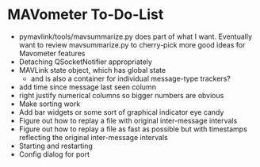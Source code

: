 # MAVometer To-Do-List

* pymavlink/tools/mavsummarize.py does part of what I want. Eventually
  want to review mavsummarize.py to cherry-pick more good ideas for
  Mavometer features
* Detaching QSocketNotifier appropriately
* MAVLink state object, which has global state
    * and is also a container for individual message-type trackers?
* add time since message last seen column
* right justify numerical columns so bigger numbers are obvious
* Make sorting work
* Add bar widgets or some sort of graphical indicator eye candy
* Figure out how to replay a file with original inter-message intervals
* Figure out how to replay a file as fast as possible but with timestamps
  reflecting the original inter-message intervals
* Starting and restarting
* Config dialog for port


   

